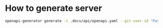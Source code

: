 # How to generate server

```bash
openapi-generator generate -i .docs/api/openapi.yaml --git-user-id "Payback159" --git-repo-id "tenama" -g go-echo-server -o .  
```

